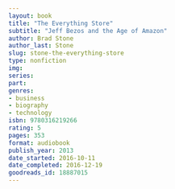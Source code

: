 ```yaml
---
layout: book
title: "The Everything Store"
subtitle: "Jeff Bezos and the Age of Amazon"
author: Brad Stone
author_last: Stone
slug: stone-the-everything-store
type: nonfiction
img: 
series: 
part: 
genres:
- business
- biography
- technology
isbn: 9780316219266
rating: 5
pages: 353
format: audiobook
publish_year: 2013
date_started: 2016-10-11
date_completed: 2016-12-19
goodreads_id: 18887015
---
```

